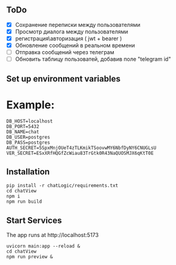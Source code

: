 ## ToDo

- [x] Сохранение переписки между пользователями
- [x] Просмотр диалога между пользователями
- [x] регистрация\авторизация ( jwt + bearer )
- [x] Обновление сообщений в реальном времени
- [ ] Отправка сообщений через телеграм
- [ ] Обновить таблицу пользоватей, добавив поле "telegram id" 

## Set up environment variables
# Example:
```
DB_HOST=localhost
DB_PORT=5432
DB_NAME=chat
DB_USER=postgres
DB_PASS=postgres
AUTH_SECRET=5SpxMnjOUeT4zTLKmikTSoovwMY6NbfDyNY6CNUGLsU
VER_SECRET=ESxXRfHQGfZcWiau83TrGtk0R43NaQUOSMJX6qKtT0E
```

## Installation
```
pip install -r chatLogic/requirements.txt   
cd chatView
npm i
npm run build
```

## Start Services
The app runs at http://localhost:5173
```
uvicorn main:app --reload &   
cd chatView
npm run preview &
```
